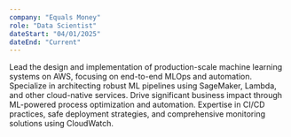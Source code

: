 ```yaml
---
company: "Equals Money"
role: "Data Scientist"
dateStart: "04/01/2025"
dateEnd: "Current"
---
```


Lead the design and implementation of production-scale machine learning systems on AWS, focusing on end-to-end MLOps and automation. Specialize in architecting robust ML pipelines using SageMaker, Lambda, and other cloud-native services. Drive significant business impact through ML-powered process optimization and automation. Expertise in CI/CD practices, safe deployment strategies, and comprehensive monitoring solutions using CloudWatch.